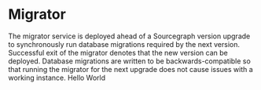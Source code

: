 # Migrator

The migrator service is deployed ahead of a Sourcegraph version upgrade to synchronously run database migrations required by the next version. Successful exit of the migrator denotes that the new version can be deployed. Database migrations are written to be backwards-compatible so that running the migrator for the next upgrade does not cause issues with a working instance.
Hello World
